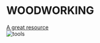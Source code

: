 # WOODWORKING  
[A great resource](https://www.finewoodworking.com/#)  
![tools](woodworking.jpg)


